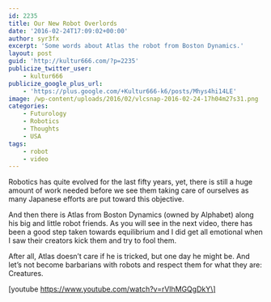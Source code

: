 ```yaml
---
id: 2235
title: Our New Robot Overlords
date: '2016-02-24T17:09:02+00:00'
author: syr3fx
excerpt: 'Some words about Atlas the robot from Boston Dynamics.'
layout: post
guid: 'http://kultur666.com/?p=2235'
publicize_twitter_user:
    - kultur666
publicize_google_plus_url:
    - 'https://plus.google.com/+Kultur666-k6/posts/Mhys4hi14LE'
image: /wp-content/uploads/2016/02/vlcsnap-2016-02-24-17h04m27s31.png
categories:
    - Futurology
    - Robotics
    - Thoughts
    - USA
tags:
    - robot
    - video
---
```


Robotics has quite evolved for the last fifty years, yet, there is still a huge amount of work needed before we see them taking care of ourselves as many Japanese efforts are put toward this objective.

And then there is Atlas from Boston Dynamics (owned by Alphabet) along his big and little robot friends. As you will see in the next video, there has been a good step taken towards equilibrium and I did get all emotional when I saw their creators kick them and try to fool them.

After all, Atlas doesn’t care if he is tricked, but one day he might be. And let’s not become barbarians with robots and respect them for what they are: Creatures.

\[youtube https://www.youtube.com/watch?v=rVlhMGQgDkY\]